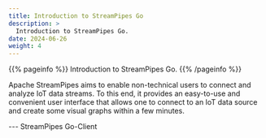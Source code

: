 ```yaml
---
title: Introduction to StreamPipes Go
description: >
  Introduction to StreamPipes Go.
date: 2024-06-26
weight: 4
---
```

<!--
  ~ Licensed to the Apache Software Foundation (ASF) under one or more
  ~ contributor license agreements.  See the NOTICE file distributed with
  ~ this work for additional information regarding copyright ownership.
  ~ The ASF licenses this file to You under the Apache License, Version 2.0
  ~ (the "License"); you may not use this file except in compliance with
  ~ the License.  You may obtain a copy of the License at
  ~
  ~    http://www.apache.org/licenses/LICENSE-2.0
  ~
  ~ Unless required by applicable law or agreed to in writing, software
  ~ distributed under the License is distributed on an "AS IS" BASIS,
  ~ WITHOUT WARRANTIES OR CONDITIONS OF ANY KIND, either express or implied.
  ~ See the License for the specific language governing permissions and
  ~ limitations under the License.
  ~
  -->

{{% pageinfo %}}
Introduction to StreamPipes Go.
{{% /pageinfo %}}

Apache StreamPipes aims to enable non-technical users to connect and analyze IoT data streams. To this end, it provides an easy-to-use and convenient user interface that allows one to connect to an IoT data source and create some visual graphs within a few minutes.

--- StreamPipes Go-Client